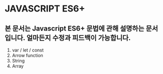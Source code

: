 # JAVASCRIPT ES6+

## 본 문서는 Javascript ES6+ 문법에 관해 설명하는 문서입니다. 얼마든지 수정과 피드백이 가능합니다.

1. var / let / const
2. Arrow function
3. String
4. Array